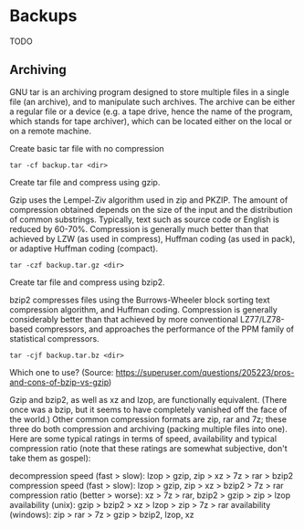 # Backups

TODO

## Archiving

GNU tar is an archiving program designed to store multiple files in a single file (an archive), and to manipulate such archives. The archive can be either a regular file or a device (e.g. a tape drive, hence the name of the program, which stands for tape archiver), which can be located either on the local or on a remote machine.

Create basic tar file with no compression

```
tar -cf backup.tar <dir>
```

Create tar file and compress using gzip.

Gzip uses the Lempel-Ziv algorithm used in zip and PKZIP.  The amount of compression obtained depends on the size of the input and the distribution of common substrings.  Typically, text such as source code or English is reduced by 60-70%.  Compression is generally much better than that achieved by LZW (as used in compress), Huffman coding (as  used in pack), or adaptive Huffman coding (compact).

```
tar -czf backup.tar.gz <dir>
```

Create tar file and compress using bzip2.

bzip2 compresses files using the Burrows-Wheeler block sorting text compression algorithm, and Huffman coding.  Compression is generally considerably better than that achieved by more conventional LZ77/LZ78-based compressors, and approaches the performance of the PPM family of statistical compressors.

```
tar -cjf backup.tar.bz <dir>
```


Which one to use? (Source: https://superuser.com/questions/205223/pros-and-cons-of-bzip-vs-gzip)

Gzip and bzip2, as well as xz and lzop, are functionally equivalent. (There once was a bzip, but it seems to have completely vanished off the face of the world.) Other common compression formats are zip, rar and 7z; these three do both compression and archiving (packing multiple files into one). Here are some typical ratings in terms of speed, availability and typical compression ratio (note that these ratings are somewhat subjective, don't take them as gospel):

decompression speed (fast > slow): lzop > gzip, zip > xz > 7z > rar > bzip2
compression speed (fast > slow): lzop > gzip, zip > xz > bzip2 > 7z > rar
compression ratio (better > worse): xz > 7z > rar, bzip2 > gzip > zip > lzop
availability (unix): gzip > bzip2 > xz > lzop > zip > 7z > rar
availability (windows): zip > rar > 7z > gzip > bzip2, lzop, xz